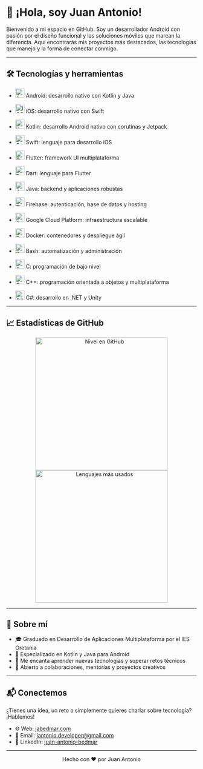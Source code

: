 # 👋 ¡Hola, soy Juan Antonio!

Bienvenido a mi espacio en GitHub. Soy un desarrollador Android con pasión por el diseño funcional y las soluciones móviles que marcan la diferencia. Aquí encontrarás mis proyectos más destacados, las tecnologías que manejo y la forma de conectar conmigo.

---

## 🛠 Tecnologías y herramientas

- <img src="https://raw.githubusercontent.com/marwin1991/profile-technology-icons/main/icons/android.png" alt="Android" width="24"/> Android: desarrollo nativo con Kotlin y Java  

- <img src="https://raw.githubusercontent.com/marwin1991/profile-technology-icons/main/icons/ios.png" alt="iOS" width="24"/> iOS: desarrollo nativo con Swift  

- <img src="https://raw.githubusercontent.com/marwin1991/profile-technology-icons/main/icons/kotlin.png" alt="Kotlin" width="24"/> Kotlin: desarrollo Android nativo con corutinas y Jetpack  

- <img src="https://raw.githubusercontent.com/marwin1991/profile-technology-icons/main/icons/swift.png" alt="Swift" width="24"/> Swift: lenguaje para desarrollo iOS  

- <img src="https://raw.githubusercontent.com/marwin1991/profile-technology-icons/main/icons/flutter.png" alt="Flutter" width="24"/> Flutter: framework UI multiplataforma  

- <img src="https://raw.githubusercontent.com/marwin1991/profile-technology-icons/main/icons/dart.png" alt="Dart" width="24"/> Dart: lenguaje para Flutter  

- <img src="https://raw.githubusercontent.com/marwin1991/profile-technology-icons/main/icons/java.png" alt="Java" width="24"/> Java: backend y aplicaciones robustas  

- <img src="https://raw.githubusercontent.com/marwin1991/profile-technology-icons/main/icons/firebase.png" alt="Firebase" width="24"/> Firebase: autenticación, base de datos y hosting  

- <img src="https://raw.githubusercontent.com/marwin1991/profile-technology-icons/main/icons/gcp.png" alt="GCP" width="24"/> Google Cloud Platform: infraestructura escalable  

- <img src="https://raw.githubusercontent.com/marwin1991/profile-technology-icons/main/icons/docker.png" alt="Docker" width="24"/> Docker: contenedores y despliegue ágil  

- <img src="https://raw.githubusercontent.com/marwin1991/profile-technology-icons/main/icons/bash.png" alt="Bash" width="24"/> Bash: automatización y administración  

- <img src="https://raw.githubusercontent.com/marwin1991/profile-technology-icons/main/icons/c.png" alt="C" width="24"/> C: programación de bajo nivel  

- <img src="https://raw.githubusercontent.com/marwin1991/profile-technology-icons/main/icons/c++.png" alt="C++" width="24"/> C++: programación orientada a objetos y multiplataforma  

- <img src="https://raw.githubusercontent.com/marwin1991/profile-technology-icons/main/icons/c%23.png" alt="C#" width="24"/> C#: desarrollo en .NET y Unity  


---

## 📈 Estadísticas de GitHub

<p align="center">
  <img src="https://awesome-github-stats.azurewebsites.net/user-stats/NonoDev-72?cardType=level&theme=dark" alt="Nivel en GitHub" width="350"/>
  <img src="https://github-readme-stats.vercel.app/api/top-langs/?username=NonoDev-72&layout=compact&theme=dark" alt="Lenguajes más usados" width="350"/>
</p>

---

## 🧠 Sobre mí

- 🎓 Graduado en Desarrollo de Aplicaciones Multiplataforma por el IES Oretania  
- 📱 Especializado en Kotlin y Java para Android  
- 🚀 Me encanta aprender nuevas tecnologías y superar retos técnicos  
- 🤝 Abierto a colaboraciones, mentorías y proyectos creativos  

---

## 📬 Conectemos

¿Tienes una idea, un reto o simplemente quieres charlar sobre tecnología? ¡Hablemos!

- 🌐 Web: [jabedmar.com](https://jabedmar.com)  
- 📧 Email: [jantonio.developer@gmail.com](mailto:jantonio.developer@gmail.com)  
- 💼 LinkedIn: [juan-antonio-bedmar](https://www.linkedin.com/in/juan-antonio-bedmar-gonz%C3%A1lez-79202127b/)  

---

<p align="center">
  Hecho con ❤️ por Juan Antonio  
</p>
